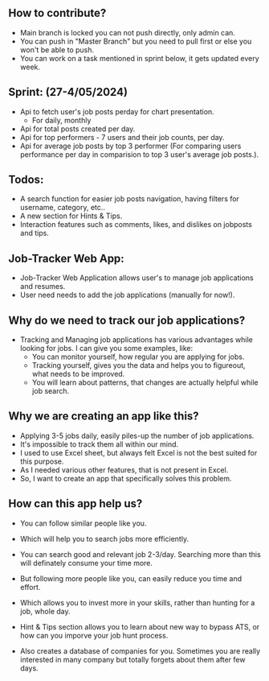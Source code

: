 ## How to contribute?
+ Main branch is locked you can not push directly, only admin can.
+ You can push in "Master Branch" but you need to pull first or else you won't be able to push.
+ You can work on a task mentioned in sprint below, it gets updated every week.

## Sprint: (27-4/05/2024)
+ Api to fetch user's job posts perday for chart presentation.
   + For daily, monthly
+ Api for total posts created per day.
+ Api for top performers - 7 users and their job counts, per day.
+ Api for average job posts by top 3 performer (For comparing users performance per day in comparision to top 3 user's average job posts.).

## Todos:
+ A search function for easier job posts navigation, having filters for username, category, etc..
+ A new section for Hints & Tips.
+ Interaction features such as comments, likes, and dislikes on jobposts and tips.
  
## Job-Tracker Web App:
+ Job-Tracker Web Application allows user's to manage job applications and resumes.
+ User need needs to add the job applications (manually for now!).

## Why do we need to track our job applications?
+ Tracking and Managing job applications has various advantages while looking for jobs. I can give you some examples, like:
   + You can monitor yourself, how regular you are applying for jobs.
   + Tracking yourself, gives you the data and helps you to figureout, what needs to be improved.
   + You will learn about patterns, that changes are actually helpful while job search.

## Why we are creating an app like this?
+ Applying 3-5 jobs daily, easily piles-up the number of job applications.
+ It's impossible to track them all within our mind.
+ I used to use Excel sheet, but always felt Excel is not the best suited for this purpose.
+ As I needed various other features, that is not present in Excel.
+ So, I want to create an app that specifically solves this problem.

## How can this app help us?
+ You can follow similar people like you.
+ Which will help you to search jobs more efficiently.
+ You can search good and relevant job 2-3/day. Searching more than this will definately consume your time more.
+ But following more people like you, can easily reduce you time and effort.
+ Which allows you to invest more in your skills, rather than hunting for a job, whole day.

+ Hint & Tips section allows you to learn about new way to bypass ATS, or how can you imporve your job hunt process.
+ Also creates a database of companies for you. Sometimes you are really interested in many company but totally forgets about them after few days.